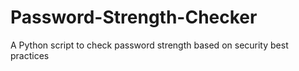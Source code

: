 # Password-Strength-Checker
A Python script to check password strength based on security best practices
